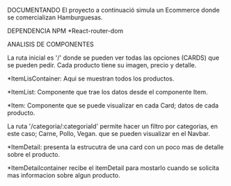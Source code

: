 DOCUMENTANDO
El proyecto a continuació simula un Ecommerce donde se comercializan Hamburguesas.

DEPENDENCIA NPM
*React-router-dom

ANALISIS DE COMPONENTES

La ruta inicial es '/' donde se pueden ver todas las opciones (CARDS) que se pueden pedir. Cada producto tiene su imagen, precio y detalle.

*ItemLisContainer: Aqui se muestran todos los productos.

*ItemList: Componente que trae los datos desde el componente Item.

*Item: Componente que se puede visualizar en cada Card; datos de cada producto.

La ruta '/categoria/:categoriaId' permite hacer un filtro por categorias, en este caso; Carne, Pollo, Vegan. que se pueden visualizar en el Navbar.

*ItemDetail: presenta la estrucutra de una card con un poco mas de detalle sobre el producto.

*ItemDetailcontainer recibe el itemDetail para mostarlo cuando se solicita mas informacion sobre algun producto.
